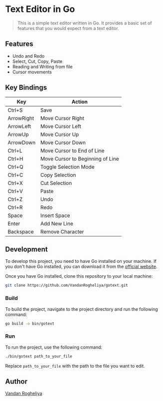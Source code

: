 # Text Editor in Go

> This is a simple text editor written in Go. It provides a basic set of features that you would expect from a text editor.

## Features

- Undo and Redo
- Select, Cut, Copy, Paste
- Reading and Writing from file
- Cursor movements

## Key Bindings

| Key        | Action                           |
| ---------- | -------------------------------- |
| Ctrl+S     | Save                             |
| ArrowRight | Move Cursor Right                |
| ArrowLeft  | Move Cursor Left                 |
| ArrowUp    | Move Cursor Up                   |
| ArrowDown  | Move Cursor Down                 |
| Ctrl+L     | Move Cursor to End of Line       |
| Ctrl+H     | Move Cursor to Beginning of Line |
| Ctrl+Q     | Toggle Selection Mode            |
| Ctrl+C     | Copy Selection                   |
| Ctrl+X     | Cut Selection                    |
| Ctrl+V     | Paste                            |
| Ctrl+Z     | Undo                             |
| Ctrl+R     | Redo                             |
| Space      | Insert Space                     |
| Enter      | Add New Line                     |
| Backspace  | Remove Character                 |

## Development

To develop this project, you need to have Go installed on your machine. If you don't have Go installed, you can download it from the [official website](https://golang.org/dl/).

Once you have Go installed, clone this repository to your local machine:

```bash
git clone https://github.com/VandanRogheliya/gotext.git
```

### Build

To build the project, navigate to the project directory and run the following command:

```bash
go build -o bin/gotext
```

### Run

To run the project, use the following command:

```bash
./bin/gotext path_to_your_file
```

Replace `path_to_your_file` with the path to the file you want to edit.

## Author

[Vandan Rogheliya](https://github.com/VandanRogheliya)
